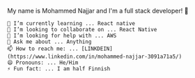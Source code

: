 My name is Mohammed Najjar and I'm a full stack developer! 👋

    🌱 I’m currently learning ... React native
    👯 I’m looking to collaborate on ... React Native
    🤔 I’m looking for help with ... AWS
    💬 Ask me about ... Anything
    📫 How to reach me: ... [LINKDEIN](https://www.linkedin.com/in/mohammed-najjar-3091a71a5/)
    😄 Pronouns: ... He/Him
    ⚡ Fun fact: ... I am half Finnish

